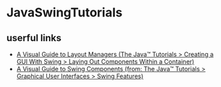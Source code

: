 # JavaSwingTutorials

## userful links
- [A Visual Guide to Layout Managers (The Java™ Tutorials > Creating a GUI With Swing > Laying Out Components Within a Container)](https://docs.oracle.com/javase/tutorial/uiswing/layout/visual.html)
- [A Visual Guide to Swing Components (from: The Java™ Tutorials > Graphical User Interfaces > Swing Features)](https://web.mit.edu/6.005/www/sp14/psets/ps4/java-6-tutorial/components.html)
